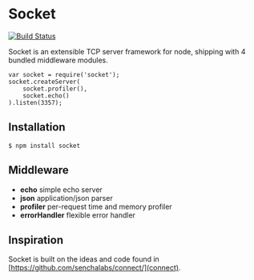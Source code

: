 # Socket

[![Build Status](https://secure.travis-ci.org/ricallinson/socket.png?branch=master)](http://travis-ci.org/ricallinson/socket)

Socket is an extensible TCP server framework for node,
shipping with 4 bundled middleware modules.

    var socket = require('socket');
    socket.createServer(
        socket.profiler(),
        socket.echo()
    ).listen(3357);

## Installation

    $ npm install socket

## Middleware

* __echo__ simple echo server
* __json__ application/json parser
* __profiler__ per-request time and memory profiler
* __errorHandler__ flexible error handler

## Inspiration

Socket is built on the ideas and code found in [https://github.com/senchalabs/connect/](connect).
